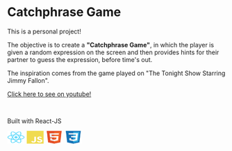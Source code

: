 # Catchphrase Game

<p>
  This is a personal project! 
</p>
<p>
The objective is to create a <strong>"Catchphrase Game"</strong>, in which the player is given a random expression on the screen and then provides hints for their partner to guess the expression, before time's out.
</p>

<p>
  The inspiration comes from the game played on "The Tonight Show Starring Jimmy Fallon".
</p>
<p>
  <a href="https://www.youtube.com/playlist?list=PLykzf464sU9_6d0zR4E2of1z6nFNwJqhr" target="_blank">
    Click here to see on youtube!
  </a>
</p>

<br>

<p>
 Built with React-JS
</p>
<div>
  <img align="center" alt="React" height="30" width="40" src="https://raw.githubusercontent.com/devicons/devicon/master/icons/react/react-original.svg">
  <img align="center" alt="JavaScript" height="30" width="40" src="https://raw.githubusercontent.com/devicons/devicon/master/icons/javascript/javascript-plain.svg">
  <img align="center" alt="HTML" height="30" width="40" src="https://raw.githubusercontent.com/devicons/devicon/master/icons/html5/html5-original.svg">
  <img align="center" alt="CSS" height="30" width="40" src="https://raw.githubusercontent.com/devicons/devicon/master/icons/css3/css3-original.svg">
</div>
